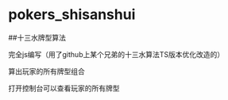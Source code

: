 # pokers_shisanshui

##十三水牌型算法

完全js编写（用了github上某个兄弟的十三水算法TS版本优化改造的）

算出玩家的所有牌型组合

打开控制台可以查看玩家的所有牌型
